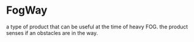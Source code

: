 # FogWay
a type of product that can be useful at the time of heavy FOG. the product senses if an obstacles are in the way.
